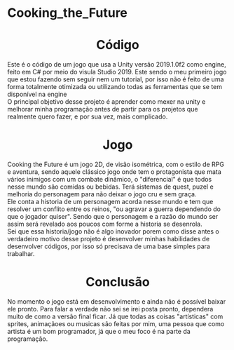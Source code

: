 # Cooking_the_Future
<h1 align="center"> Código </h1>
  Este é o código de um jogo que usa a Unity versão 2019.1.0f2 como engine, feito em C# por meio do visula Studio 2019. Este sendo o meu primeiro jogo
 que estou fazendo sem seguir nem um tutorial, por isso não é feito de uma forma totalmente otimizada ou utilizando todas as ferramentas 
 que se tem disponível na engine <br>
  O principal objetivo desse projeto é aprender como mexer na unity e melhorar minha programação antes de partir para os projetos que realmente quero fazer,
  e por sua vez, mais complicado.
  <h1 align="center"> Jogo </h1>
Cooking the Future é um jogo 2D, de visão isométrica, com o estilo de RPG e aventura, sendo aquele clássico jogo onde tem o  protagonista que mata vários inimigos
com um combate dinâmico, o "diferencial" é que todos nesse mundo são comidas ou bebidas. Terá sistemas de quest, puzel e melhoria do personagem para não deixar o 
jogo cru e sem graça. <br>
Ele conta a historia de um personagem acorda nesse mundo e tem que resolver um conflito entre os reinos, "ou agravar a guerra dependendo do que o jogador quiser".
Sendo que o personagem e a razão do mundo ser assim será revelado aos poucos com forme a historia se desenrola.<br>
Sei que essa historia/jogo não é algo inovador porem como disse antes o verdadeiro motivo desse projeto é desenvolver minhas habilidades de desenvolver códigos, 
por isso só precisava de uma base simples para trabalhar.<br>
  <h1 align="center"> Conclusão </h1>
No momento o jogo está em desenvolvimento e ainda não é possível baixar ele pronto. Para falar a verdade não sei se irei posta pronto, dependera muito de como a
 versão final ficar. Já que todas as coisas "artísticas" com sprites, animaçãoes ou musicas são feitas por mim, uma pessoa que como artista é um bom programador, 
 já que o meu foco é na parte da programação.
